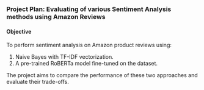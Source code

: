 ### **Project Plan: Evaluating of various Sentiment Analysis methods using Amazon Reviews**

#### **Objective**
To perform sentiment analysis on Amazon product reviews using:
1. Naive Bayes with TF-IDF vectorization.
2. A pre-trained RoBERTa model fine-tuned on the dataset.

The project aims to compare the performance of these two approaches and evaluate their trade-offs.
